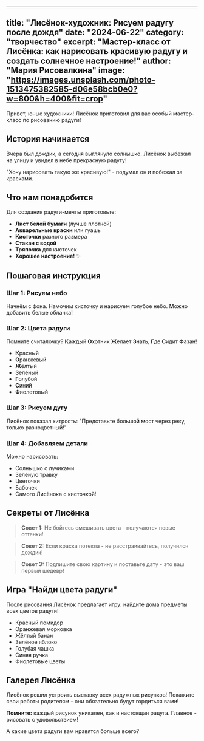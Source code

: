 
---
title: "Лисёнок-художник: Рисуем радугу после дождя"
date: "2024-06-22"
category: "творчество" 
excerpt: "Мастер-класс от Лисёнка: как нарисовать красивую радугу и создать солнечное настроение!"
author: "Мария Рисовалкина"
image: "https://images.unsplash.com/photo-1513475382585-d06e58bcb0e0?w=800&h=400&fit=crop"
---

Привет, юные художники! Лисёнок приготовил для вас особый мастер-класс по рисованию радуги!

## История начинается

Вчера был дождик, а сегодня выглянуло солнышко. Лисёнок выбежал на улицу и увидел в небе прекрасную радугу! 

"Хочу нарисовать такую же красивую!" - подумал он и побежал за красками.

## Что нам понадобится

Для создания радуги-мечты приготовьте:

- **Лист белой бумаги** (лучше плотной)
- **Акварельные краски** или гуашь
- **Кисточки** разного размера
- **Стакан с водой**
- **Тряпочка** для кисточек
- **Хорошее настроение!** ✨

## Пошаговая инструкция

### Шаг 1: Рисуем небо
Начнём с фона. Намочим кисточку и нарисуем голубое небо. Можно добавить белые облачка!

### Шаг 2: Цвета радуги
Помните считалочку? **К**аждый **О**хотник **Ж**елает **З**нать, **Г**де **С**идит **Ф**азан!

- **К**расный
- **О**ранжевый  
- **Ж**ёлтый
- **З**елёный
- **Г**олубой
- **С**иний
- **Ф**иолетовый

### Шаг 3: Рисуем дугу
Лисёнок показал хитрость: "Представьте большой мост через реку, только разноцветный!"

### Шаг 4: Добавляем детали
Можно нарисовать:
- Солнышко с лучиками
- Зелёную травку
- Цветочки
- Бабочек
- Самого Лисёнока с кисточкой!

## Секреты от Лисёнка

> **Совет 1:** Не бойтесь смешивать цвета - получаются новые оттенки!

> **Совет 2:** Если краска потекла - не расстраивайтесь, получился дождик!

> **Совет 3:** Подпишите свою картину и поставьте дату - это ваш первый шедевр!

## Игра "Найди цвета радуги"

После рисования Лисёнок предлагает игру: найдите дома предметы всех цветов радуги!

- Красный помидор
- Оранжевая морковка  
- Жёлтый банан
- Зелёное яблоко
- Голубая чашка
- Синяя ручка
- Фиолетовые цветы

## Галерея Лисёнка

Лисёнок решил устроить выставку всех радужных рисунков! Покажите свои работы родителям - они обязательно будут гордиться вами!

**Помните:** каждый рисунок уникален, как и настоящая радуга. Главное - рисовать с удовольствием!

А какие цвета радуги вам нравятся больше всего?
